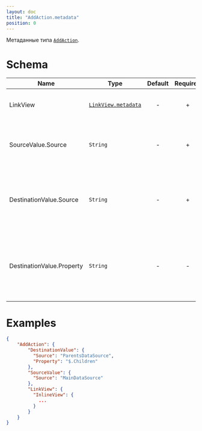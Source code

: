 ```yaml
---
layout: doc
title: "AddAction.metadata"
position: 0
---
```


Метаданные типа [`AddAction`](../).

# Schema

|Name|Type|Default|Required|Description|
|----|----|:--:|:--:|-----------|
|LinkView|[`LinkView.metadata`](../../../LinkView/LinkView.metadata/)| - | + |Объект, который будет создавать и настраивать [представление](../../../Elements/View/)|
|SourceValue.Source|`String`| - | + |Название редактируемого источника данных на представлении редактирования|
|DestinationValue.Source|`String`| - | + |Название редактируемого источника данных, на представлении, откуда редактирование было вызвано|
|DestinationValue.Property|`String`| - | - |Путь до поля в источнике данных, которое будет редактироваться. Данное поле должно быть представлено массивом|


# Examples

```json
{
	"AddAction": {
		"DestinationValue": {
		  "Source": "ParentsDataSource",
		  "Property": "$.Children"
		},
		"SourceValue": {
		  "Source": "MainDataSource"
		},
		"LinkView": {
		  "InlineView": {
		  	...
		  }
		}
	}
}
```